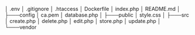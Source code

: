 
│   .env
│   .gitignore
│   .htaccess
│   Dockerfile
│   index.php
│   README.md
│   
├───config
│       ca.pem
│       database.php
│
├───public
│       style.css
│
├───src
│       create.php
│       delete.php
│       edit.php
│       store.php
│       update.php
│
└───vendor
